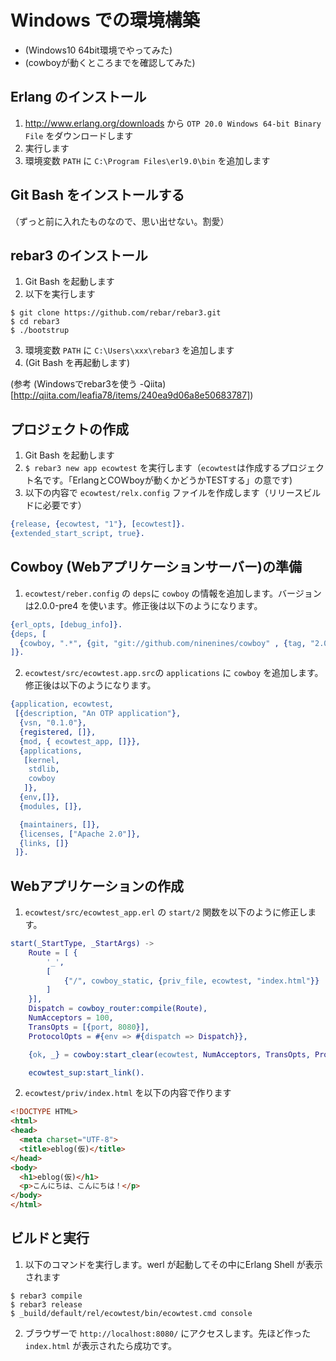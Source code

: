 # Windows での環境構築

* (Windows10 64bit環境でやってみた)
* (cowboyが動くところまでを確認してみた)

## Erlang のインストール

1. http://www.erlang.org/downloads から `OTP 20.0 Windows 64-bit Binary File` をダウンロードします
2. 実行します
3. 環境変数 `PATH` に `C:\Program Files\erl9.0\bin` を追加します

## Git Bash をインストールする

（ずっと前に入れたものなので、思い出せない。割愛）

## rebar3 のインストール

1. Git Bash を起動します
2. 以下を実行します
```console
$ git clone https://github.com/rebar/rebar3.git
$ cd rebar3
$ ./bootstrup
```
3. 環境変数 `PATH` に `C:\Users\xxx\rebar3` を追加します
4. (Git Bash を再起動します)

(参考 (Windowsでrebar3を使う -Qiita)[http://qiita.com/leafia78/items/240ea9d06a8e50683787])

## プロジェクトの作成

1. Git Bash を起動します
2. `$ rebar3 new app ecowtest` を実行します（`ecowtest`は作成するプロジェクト名です。「ErlangとCOWboyが動くかどうかTESTする」の意です)
3. 以下の内容で `ecowtest/relx.config` ファイルを作成します（リリースビルドに必要です）
```erlang
{release, {ecowtest, "1"}, [ecowtest]}.
{extended_start_script, true}.
```

## Cowboy (Webアプリケーションサーバー)の準備

1. `ecowtest/reber.config` の `deps`に `cowboy` の情報を追加します。バージョンは2.0.0-pre4 を使います。修正後は以下のようになります。
```erlang
{erl_opts, [debug_info]}.
{deps, [
  {cowboy, ".*", {git, "git://github.com/ninenines/cowboy" , {tag, "2.0.0-pre.4"}}}
]}.
```
2. `ecowtest/src/ecowtest.app.src`の `applications` に `cowboy` を追加します。修正後は以下のようになります。
```erlang
{application, ecowtest,
 [{description, "An OTP application"},
  {vsn, "0.1.0"},
  {registered, []},
  {mod, { ecowtest_app, []}},
  {applications,
   [kernel,
    stdlib,
    cowboy
   ]},
  {env,[]},
  {modules, []},

  {maintainers, []},
  {licenses, ["Apache 2.0"]},
  {links, []}
 ]}.
```

## Webアプリケーションの作成

1. `ecowtest/src/ecowtest_app.erl` の `start/2` 関数を以下のように修正します。
```erlang
start(_StartType, _StartArgs) ->
    Route = [ {
        '_',
        [
            {"/", cowboy_static, {priv_file, ecowtest, "index.html"}}
        ]
    }],
    Dispatch = cowboy_router:compile(Route),
    NumAcceptors = 100,
    TransOpts = [{port, 8080}],
    ProtocolOpts = #{env => #{dispatch => Dispatch}},

    {ok, _} = cowboy:start_clear(ecowtest, NumAcceptors, TransOpts, ProtocolOpts),

    ecowtest_sup:start_link().
```
2. `ecowtest/priv/index.html` を以下の内容で作ります
```html
<!DOCTYPE HTML>
<html>
<head>
  <meta charset="UTF-8">
  <title>eblog(仮)</title>
</head>
<body>
  <h1>eblog(仮)</h1>
  <p>こんにちは、こんにちは！</p>
</body>
</html>
```

## ビルドと実行

1. 以下のコマンドを実行します。werl が起動してその中にErlang Shell が表示されます
```console
$ rebar3 compile
$ rebar3 release
$ _build/default/rel/ecowtest/bin/ecowtest.cmd console
```
2. ブラウザーで `http://localhost:8080/` にアクセスします。先ほど作った `index.html` が表示されたら成功です。


